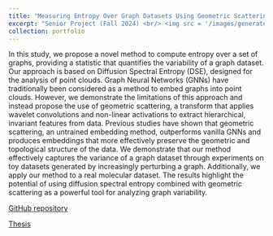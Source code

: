 ```yaml
---
title: "Measuring Entropy Over Graph Datasets Using Geometric Scattering and Diffusion Geometry"
excerpt: "Senior Project (Fall 2024) <br/> <img src = '/images/generated_graphs_visuals.png'>"
collection: portfolio
---
```


In this study, we propose a novel method to compute entropy over a set of graphs, providing a statistic that quantifies the variability of a graph dataset. Our approach is based on Diffusion Spectral Entropy (DSE), designed for the analysis of point clouds. Graph Neural Networks (GNNs) have traditionally been considered as a method to embed graphs into point clouds. However, we demonstrate the limitations of this approach and instead propose the use of geometric scattering, a transform that applies wavelet convolutions and non-linear activations to extract hierarchical, invariant features from data. Previous studies have shown that geometric scattering, an untrained embedding method, outperforms vanilla GNNs and produces embeddings that more effectively preserve the geometric and topological structure of the data. We demonstrate that our method effectively captures the variance of a graph dataset through experiments on toy datasets generated by increasingly perturbing a graph. Additionally, we apply our method to a real molecular dataset. The results highlight the potential of using diffusion spectral entropy combined with geometric scattering as a powerful tool for analyzing graph variability. 

<a href='https://github.com/selma-m/graph-entropy/'>GitHub repository</a>

<a href="../files/senior_thesis.pdf">Thesis</a>

